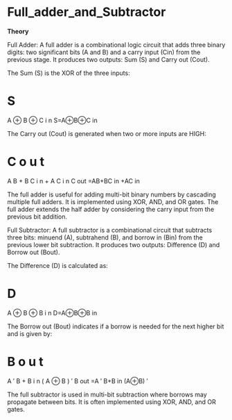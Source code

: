 # Full_adder_and_Subtractor

**Theory**

Full Adder:
A full adder is a combinational logic circuit that adds three binary digits: two significant bits (A and B) and a carry input (Cin) from the previous stage. It produces two outputs: Sum (S) and Carry out (Cout).

The Sum (S) is the XOR of the three inputs:

S
=
A
⊕
B
⊕
C
i
n
S=A⊕B⊕C 
in
 
The Carry out (Cout) is generated when two or more inputs are HIGH:

C
o
u
t
=
A
B
+
B
C
i
n
+
A
C
i
n
C 
out
 =AB+BC 
in
 +AC 
in
 
The full adder is useful for adding multi-bit binary numbers by cascading multiple full adders. It is implemented using XOR, AND, and OR gates. The full adder extends the half adder by considering the carry input from the previous bit addition.

Full Subtractor:
A full subtractor is a combinational circuit that subtracts three bits: minuend (A), subtrahend (B), and borrow in (Bin) from the previous lower bit subtraction. It produces two outputs: Difference (D) and Borrow out (Bout).

The Difference (D) is calculated as:

D
=
A
⊕
B
⊕
B
i
n
D=A⊕B⊕B 
in
 
The Borrow out (Bout) indicates if a borrow is needed for the next higher bit and is given by:

B
o
u
t
=
A
′
B
+
B
i
n
(
A
⊕
B
)
′
B 
out
 =A 
′
 B+B 
in
 (A⊕B) 
′
 
The full subtractor is used in multi-bit subtraction where borrows may propagate between bits. It is often implemented using XOR, AND, and OR gates.

